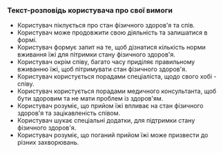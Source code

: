 ### Текст-розповідь користувача про свої вимоги

- Користувач піклується про стан фізичного здоров'я та спів.  
- Користувач може продовжити свою діяльність та залишатися в формі.  
- Користувач формує запит на те, щоб дізнатися кількість норми вживання їжі для пітримки стану фізичного здоров'я.  
- Користувач окрім співу, багато часу приділяє правильному вживанню їжі, щоб пітримувати стан фізичного здоров'я.  
- Користувач користується порадами спеціаліста, щодо свого хобі - співу.
- Користувач користується порадами медичного консультанта, щоб бути здоровим та не мати проблем із здоров'ям.
- Користувач розуміє, що прийом їжі впливає на стан фізичного здоров'я та зацікавленість співом.
- Користувач шукає спеціальні додатки, для підтримки стану фізичного здоров'я.  
- Користувач розуміє, що поганий прийом їжі може призвести до різних захворювань.
